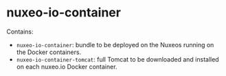 # nuxeo-io-container

Contains:

- `nuxeo-io-container`: bundle to be deployed on the Nuxeos running on the Docker containers.
- `nuxeo-io-container-tomcat`: full Tomcat to be downloaded and installed on each nuxeo.io Docker container.
